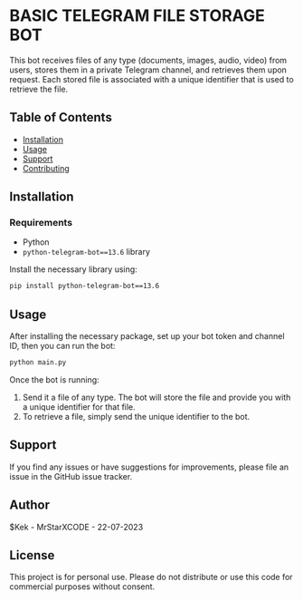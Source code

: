 
# BASIC TELEGRAM FILE STORAGE BOT

This bot receives files of any type (documents, images, audio, video) from users, stores them in a private Telegram channel, and retrieves them upon request. Each stored file is associated with a unique identifier that is used to retrieve the file.

## Table of Contents

- [Installation](#installation)
- [Usage](#usage)
- [Support](#support)
- [Contributing](#contributing)

## Installation

### Requirements
- Python
- `python-telegram-bot==13.6` library

Install the necessary library using:

```bash
pip install python-telegram-bot==13.6
```

## Usage

After installing the necessary package, set up your bot token and channel ID, then you can run the bot:

```bash
python main.py
```

Once the bot is running:
1. Send it a file of any type. The bot will store the file and provide you with a unique identifier for that file.
2. To retrieve a file, simply send the unique identifier to the bot.

## Support

If you find any issues or have suggestions for improvements, please file an issue in the GitHub issue tracker.

## Author

$Kek - MrStarXCODE - 22-07-2023
## License

This project is for personal use. Please do not distribute or use this code for commercial purposes without consent.

